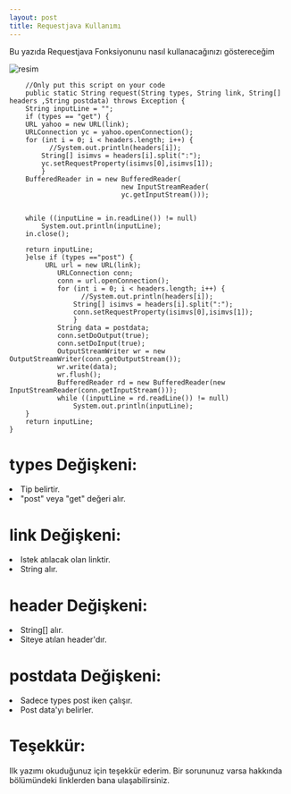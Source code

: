 ```yaml
---
layout: post
title: Requestjava Kullanımı
---
```


Bu yazıda Requestjava Fonksiyonunu nasıl kullanacağınızı göstereceğim

![resim](https://user-images.githubusercontent.com/63654629/139591057-fe7010b8-7508-4cf2-a8f3-28eaa2774525.png)
			
        

        			
        

        //Only put this script on your code
    	public static String request(String types, String link, String[] headers ,String postdata) throws Exception {
    	String inputLine = "";
    	if (types == "get") {
        URL yahoo = new URL(link);
        URLConnection yc = yahoo.openConnection();
        for (int i = 0; i < headers.length; i++) {
        	  //System.out.println(headers[i]);
        	String[] isimvs = headers[i].split(":");
        	yc.setRequestProperty(isimvs[0],isimvs[1]);
        	}
        BufferedReader in = new BufferedReader(
                                new InputStreamReader(
                                yc.getInputStream()));
        

        while ((inputLine = in.readLine()) != null) 
            System.out.println(inputLine);
        in.close();
       
        return inputLine;
    	}else if (types =="post") {
    		 URL url = new URL(link);
    	        URLConnection conn;
    	        conn = url.openConnection();
    	        for (int i = 0; i < headers.length; i++) {
    	        	  //System.out.println(headers[i]);
    	        	String[] isimvs = headers[i].split(":");
    	        	conn.setRequestProperty(isimvs[0],isimvs[1]);
    	        	}
    	        String data = postdata;
    	        conn.setDoOutput(true);
    	        conn.setDoInput(true);
    	        OutputStreamWriter wr = new OutputStreamWriter(conn.getOutputStream());
    	        wr.write(data);
    	        wr.flush();
    	        BufferedReader rd = new BufferedReader(new InputStreamReader(conn.getInputStream())); 
    	        while ((inputLine = rd.readLine()) != null) 
    	            System.out.println(inputLine);
    	}
		return inputLine;
    }
    
# types Değişkeni:
<li>Tip belirtir.</li>
<li>"post" veya "get" değeri alır.</li>


# link Değişkeni:
<li> Istek atılacak olan linktir.</li>
<li> String alır.</li>


# header Değişkeni:
<li> String[] alır.</li>
<li> Siteye atılan header'dır.</li>


# postdata Değişkeni:
<li> Sadece types post iken çalışır.</li>
<li> Post data'yı belirler.</li>

# Teşekkür:
Ilk yazımı okuduğunuz için teşekkür ederim. Bir sorununuz varsa hakkında bölümündeki linklerden bana ulaşabilirsiniz.
